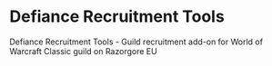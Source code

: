 # Defiance Recruitment Tools

Defiance Recruitment Tools - Guild recruitment add-on for World of Warcraft Classic guild <Defiance> on Razorgore EU

